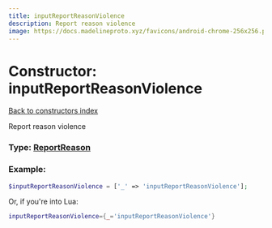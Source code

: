 ```yaml
---
title: inputReportReasonViolence
description: Report reason violence
image: https://docs.madelineproto.xyz/favicons/android-chrome-256x256.png
---
```

# Constructor: inputReportReasonViolence  
[Back to constructors index](index.md)



Report reason violence




### Type: [ReportReason](../types/ReportReason.md)


### Example:

```php
$inputReportReasonViolence = ['_' => 'inputReportReasonViolence'];
```  


Or, if you're into Lua:

```lua
inputReportReasonViolence={_='inputReportReasonViolence'}

```


